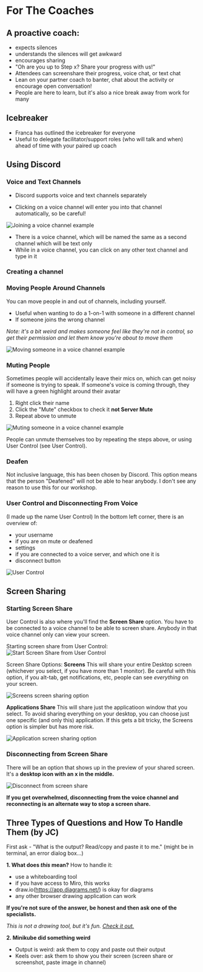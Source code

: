 # For The Coaches

## A proactive coach:
- expects silences
- understands the silences will get awkward
- encourages sharing
- "Oh are you up to Step x? Share your progress with us!"
- Attendees can screenshare their progress, voice chat, or text chat
- Lean on your partner coach to banter, chat about the activity or encourage open conversation!
- People are here to learn, but it's also a nice break away from work for many

## Icebreaker
- Franca has outlined the icebreaker for everyone
- Useful to delegate facilitator/support roles (who will talk and when) ahead of time with your paired up coach

## Using Discord

### Voice and Text Channels
- Discord supports voice and text channels separately

- Clicking on a voice channel will enter you into that channel automatically, so be careful!

![Joining a voice channel example](https://github.com/nekosoft/just-discord-things/blob/instructions/discord%20gifs/channel_categories.gif)

- There is a voice channel, which will be named the same as a second channel which will be text only
- While in a voice channel, you can click on any other text channel and type in it

### Creating a channel

### Moving People Around Channels
You can move people in and out of channels, including yourself.
- Useful when wanting to do a 1-on-1 with someone in a different channel
- If someone joins the wrong channel

*Note: it's a bit weird and makes someone feel like they're not in control, so get their permission and let them know you're about to move them*

![Moving someone in a voice channel example](https://github.com/nekosoft/just-discord-things/blob/instructions/discord%20gifs/move_someone.gif)

### Muting People
Sometimes people will accidentally leave their mics on, which can get noisy if someone is trying to speak. If someone's voice is coming through, they will have a green highlight around their avatar

1. Right click their name
2. Click the "Mute" checkbox to check it __not Server Mute__
3. Repeat above to unmute

![Muting someone in a voice channel example](https://github.com/nekosoft/just-discord-things/blob/instructions/discord%20gifs/mute_someone.gif)

People can unmute themselves too by repeating the steps above, or using User Control (see User Control).

### Deafen
Not inclusive language, this has been chosen by Discord.
This option means that the person "Deafened" will not be able to hear anybody. I don't see any reason to use this for our workshop.

### User Control and Disconnecting From Voice
(I made up the name User Control)
In the bottom left corner, there is an overview of:
- your username
- if you are on mute or deafened
- settings
- if you are connected to a voice server, and which one it is
- disconnect button

![User Control](https://github.com/nekosoft/just-discord-things/blob/instructions/discord%20gifs/user_control.gif)

## Screen Sharing

### Starting Screen Share
User Control is also where you'll find the __Screen Share__ option. You have to be connected to a voice channel to be able to screen share. Anybody in that voice channel only can view your screen.

Starting screen share from User Control:
![Start Screen Share from User Control](https://github.com/nekosoft/just-discord-things/blob/instructions/discord%20gifs/user_control_start_screen_share_options.gif)

Screen Share Options:
__Screens__
This will share your entire Desktop screen (whichever you select, if you have more than 1 monitor). 
Be careful with this option, if you alt-tab, get notifications, etc, people can see *everything* on your screen.

![Screens screen sharing option](https://github.com/nekosoft/just-discord-things/blob/instructions/discord%20gifs/screen_option.png)

__Applications Share__
This will share just the applicatioon window that you select. To avoid sharing everything on your desktop, you can choose just one specific (and only this) application. If this gets a bit tricky, the Screens option is simpler but has more risk. 

![Application screen sharing option](https://github.com/nekosoft/just-discord-things/blob/instructions/discord%20gifs/appplications_option.png)

### Disconnecting from Screen Share
There will be an option that shows up in the preview of your shared screen. It's a __desktop icon with an x in the middle.__ 

![Disconnect from screen share](https://github.com/nekosoft/just-discord-things/blob/instructions/discord%20gifs/stop_streaming.png)

__If you get overwhelmed, disconnecting from the voice channel and reconnecting is an alternate way to stop a screen share.__

## Three Types of Questions and How To Handle Them (by JC)

First ask - "What is the output? Read/copy and paste it to me." (might be in terminal, an error dialog box...)

__1. What does *this* mean?__
How to handle it:
- use a whiteboarding tool
- if you have access to Miro, this works
- draw.io(https://app.diagrams.net/) is okay for diagrams
- any other browser drawing application can work

__If you're not sure of the answer, be honest and then ask one of the specialists.__

*This is not a drawing tool, but it's fun. [Check it out.](https://quickdraw.withgoogle.com/)*


__2. Minikube did something weird__
- Output is weird: ask them to copy and paste out their output
- Keels over: ask them to show you their screen (screen share or screenshot, paste image in channel)
